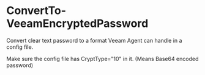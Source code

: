 # ConvertTo-VeeamEncryptedPassword
Convert clear text password to a format Veeam Agent can handle in a config file.

Make sure the config file has CryptType="10" in it. (Means Base64 encoded password)
